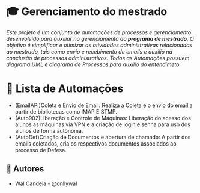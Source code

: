 # 🎓 Gerenciamento do mestrado

*Este projeto é um conjunto de automações de processos e gerenciamento desenvolvido para auxiliar no gerenciamento do **programa de mestrado**. O objetivo é simplificar e otimizar as atividades administrativas relacionadas ao mestrado, tais como envio e recebimento de emails e auxilio na conclusão de processos administrativos. Todos as Automações possuem diagrama UML e diagrama de Processos para auxílio do entendimeto*

# 🌟 Lista de Automações

- (EmailAPI)Coleta e Envio de Email: Realiza a Coleta e o envio do email a partir de  bibliotecas como IMAP E STMP.
- (Auto902)Liberação e Controle de Máquinas: Liberação do acesso dos alunos as máquinas via VPN e a criação de login e senha para uso dos alunos de forma autônoma.
- (AutoDef)Criação de Documentos e abertura de chamado: A partir dos emails coletados, cria os respectivos documentos associados ao processo de Defesa.

## 👥 Autores
- Wal Candeia - [@onllywal](https://github.com/onllywal)
